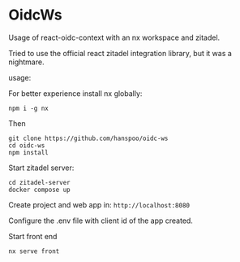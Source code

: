 # OidcWs

Usage of react-oidc-context with an nx workspace and zitadel.

Tried to use the official react zitadel integration library, but it was a nightmare.

usage:

For better experience install nx globally:

```
npm i -g nx
```

Then

```
git clone https://github.com/hanspoo/oidc-ws
cd oidc-ws
npm install
```

Start zitadel server:

```
cd zitadel-server
docker compose up
```

Create project and web app in:
`http://localhost:8080`

Configure the .env file with client id of the app created.

Start front end

```
nx serve front
```
